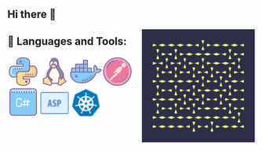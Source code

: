 ## Hi there 👋

<img align="right" alt="GIF" src="https://github.com/Gecazo/Gecazo/blob/main/resources/giphy.gif" width="230px"/>


## 🔨 Languages and Tools:
<a href="https://www.python.org" target="_blank"> <img align="left" src="https://github.com/Gecazo/Gecazo/blob/main/resources/icons8-python-64-3.png" alt="python" height="64px"/> </a> 
<a href="https://www.linux.org" target="_blank"> <img align="left" src="https://github.com/Gecazo/Gecazo/blob/main/resources/icons8-linux-64-2.png" alt="linux" height="64px"/> </a> 
<a href="https://www.docker.com" target="_blank"> <img align="left" src="https://github.com/Gecazo/Gecazo/blob/main/resources/icons8-docker-64.png" alt="docker" height="64px"/> </a> 
<a href="https://www.postman.com" target="_blank"> <img align="left" src="https://github.com/Gecazo/Gecazo/blob/main/resources/icons8-postman-api-64.png" alt="postman" height="64px"/> </a> 
<a href="https://docs.microsoft.com/en-us/dotnet/csharp/" target="_blank"> <img align="left" src="https://github.com/Gecazo/Gecazo/blob/main/resources/icons8-cs-64.png" alt="postman" height="64px"/> </a> 
<a href="https://docs.microsoft.com/en-us/aspnet/core/?view=aspnetcore-5.0" target="_blank"> <img align="left" src="https://github.com/Gecazo/Gecazo/blob/main/resources/icons8-asp-40.png" alt="postman" height="64px"/> </a> 
<a href="https://kubernetes.io" target="_blank"> <img align="left" src="https://github.com/Gecazo/Gecazo/blob/main/resources/icons8-kubernetes-48.png" alt="postman" height="64px"/> </a> 
